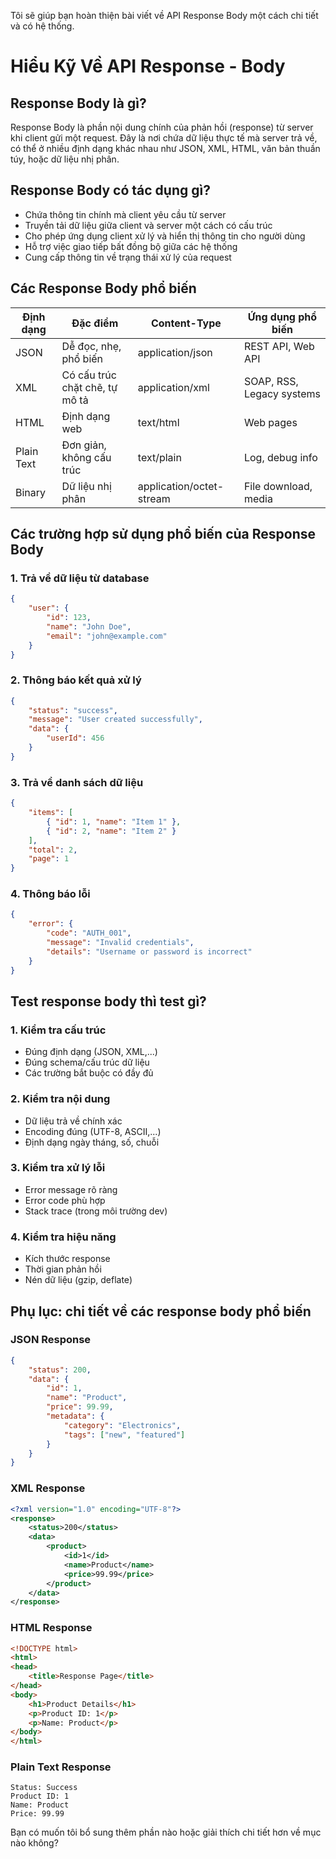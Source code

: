Tôi sẽ giúp bạn hoàn thiện bài viết về API Response Body một cách chi tiết và có hệ thống.

# Hiểu Kỹ Về API Response - Body

## Response Body là gì?
Response Body là phần nội dung chính của phản hồi (response) từ server khi client gửi một request. Đây là nơi chứa dữ liệu thực tế mà server trả về, có thể ở nhiều định dạng khác nhau như JSON, XML, HTML, văn bản thuần túy, hoặc dữ liệu nhị phân.

## Response Body có tác dụng gì?
- Chứa thông tin chính mà client yêu cầu từ server
- Truyền tải dữ liệu giữa client và server một cách có cấu trúc
- Cho phép ứng dụng client xử lý và hiển thị thông tin cho người dùng
- Hỗ trợ việc giao tiếp bất đồng bộ giữa các hệ thống
- Cung cấp thông tin về trạng thái xử lý của request

## Các Response Body phổ biến
| Định dạng | Đặc điểm | Content-Type | Ứng dụng phổ biến |
|-----------|-----------|--------------|-------------------|
| JSON | Dễ đọc, nhẹ, phổ biến | application/json | REST API, Web API |
| XML | Có cấu trúc chặt chẽ, tự mô tả | application/xml | SOAP, RSS, Legacy systems |
| HTML | Định dạng web | text/html | Web pages |
| Plain Text | Đơn giản, không cấu trúc | text/plain | Log, debug info |
| Binary | Dữ liệu nhị phân | application/octet-stream | File download, media |

## Các trường hợp sử dụng phổ biến của Response Body

### 1. Trả về dữ liệu từ database
```json
{
    "user": {
        "id": 123,
        "name": "John Doe",
        "email": "john@example.com"
    }
}
```

### 2. Thông báo kết quả xử lý
```json
{
    "status": "success",
    "message": "User created successfully",
    "data": {
        "userId": 456
    }
}
```

### 3. Trả về danh sách dữ liệu
```json
{
    "items": [
        { "id": 1, "name": "Item 1" },
        { "id": 2, "name": "Item 2" }
    ],
    "total": 2,
    "page": 1
}
```

### 4. Thông báo lỗi
```json
{
    "error": {
        "code": "AUTH_001",
        "message": "Invalid credentials",
        "details": "Username or password is incorrect"
    }
}
```

## Test response body thì test gì?

### 1. Kiểm tra cấu trúc
- Đúng định dạng (JSON, XML,...)
- Đúng schema/cấu trúc dữ liệu
- Các trường bắt buộc có đầy đủ

### 2. Kiểm tra nội dung
- Dữ liệu trả về chính xác
- Encoding đúng (UTF-8, ASCII,...)
- Định dạng ngày tháng, số, chuỗi

### 3. Kiểm tra xử lý lỗi
- Error message rõ ràng
- Error code phù hợp
- Stack trace (trong môi trường dev)

### 4. Kiểm tra hiệu năng
- Kích thước response
- Thời gian phản hồi
- Nén dữ liệu (gzip, deflate)

## Phụ lục: chi tiết về các response body phổ biến

### JSON Response
```json
{
    "status": 200,
    "data": {
        "id": 1,
        "name": "Product",
        "price": 99.99,
        "metadata": {
            "category": "Electronics",
            "tags": ["new", "featured"]
        }
    }
}
```

### XML Response
```xml
<?xml version="1.0" encoding="UTF-8"?>
<response>
    <status>200</status>
    <data>
        <product>
            <id>1</id>
            <name>Product</name>
            <price>99.99</price>
        </product>
    </data>
</response>
```

### HTML Response
```html
<!DOCTYPE html>
<html>
<head>
    <title>Response Page</title>
</head>
<body>
    <h1>Product Details</h1>
    <p>Product ID: 1</p>
    <p>Name: Product</p>
</body>
</html>
```

### Plain Text Response
```text
Status: Success
Product ID: 1
Name: Product
Price: 99.99
```

Bạn có muốn tôi bổ sung thêm phần nào hoặc giải thích chi tiết hơn về mục nào không?